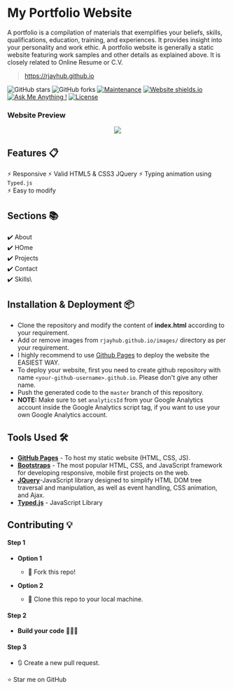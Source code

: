 # My Portfolio Website

A portfolio is a compilation of materials that exemplifies your beliefs, skills, qualifications, education, training, and experiences. It provides insight into your personality and work ethic. A portfolio website is generally a static website featuring work samples and other details as explained above. It is closely related to Online Resume or C.V.

> https://rjayhub.github.io

![GitHub stars](https://img.shields.io/github/stars/rjayhub/rjayhub.github.io) 
![GitHub forks](https://img.shields.io/github/forks/rjayhub/rjayhub.github.io)
[![Maintenance](https://img.shields.io/badge/maintained-yes-green.svg)](https://github.com/rjayhub/rjayhub.github.io/commits/master)
[![Website shields.io](https://img.shields.io/badge/website-up-yellow)](http://rjayhub.github.io/)
[![Ask Me Anything !](https://img.shields.io/badge/ask%20me-linkedin-1abc9c.svg)](https://www.linkedin.com/in/arjayquinlog/)
[![License](http://img.shields.io/:license-mit-blue.svg?style=flat-square)](http://badges.mit-license.org)


### Website Preview
<p align="center"> 
  <kbd>
    <a href="https://rjayhub.github.io" target="_blank"><img src="/preview.gif">
  </a>
  </kbd>
</p>

## Features 📋
⚡️ Responsive
⚡️ Valid HTML5 & CSS3 JQuery
⚡️ Typing animation using `Typed.js`\
⚡️ Easy to modify

## Sections 📚
✔️ About\
✔️ HOme\
✔️ Projects \
✔️ Contact \
✔️ Skills\

## Installation & Deployment 📦
- Clone the repository and modify the content of <b>index.html</b> according to your requirement.
- Add or remove images from `rjayhub.github.io/images/` directory as per your requirement.
- I highly recommend to use [Github Pages](https://create-react-app.dev/docs/deployment/#github-pages) to deploy the website the EASIEST WAY.
- To deploy your website, first you need to create github repository with name `<your-github-username>.github.io`. Please don't give any other name.
- Push the generated code to the `master` branch of this repository.
- <b>NOTE:</b> Make sure to set `analyticsId` from your Google Analytics account inside the Google Analytics script tag, if you want to use your own Google Analytics account.

## Tools Used 🛠️
* [<b>GitHub Pages</b>](https://create-react-app.dev/docs/deployment/#github-pages) - To host my static website (HTML, CSS, JS).
* [<b>Bootstraps</b>](https://bootstraps.com/) - The most popular HTML, CSS, and JavaScript framework for developing responsive, mobile first projects on the web.
* [<b>JQuery</b>](https://mattboldt.com/demos/typed-js/)-JavaScript library designed to simplify HTML DOM tree traversal and manipulation, as well as event handling, CSS animation, and Ajax.
* [<b>Typed.js</b>](https://mattboldt.com/demos/typed-js/) - JavaScript Library

## Contributing 💡
#### Step 1

- **Option 1**
    - 🍴 Fork this repo!

- **Option 2**
    - 👯 Clone this repo to your local machine.

#### Step 2

- **Build your code** 🔨🔨🔨

#### Step 3

- 🔃 Create a new pull request.


:star: Star me on GitHub
